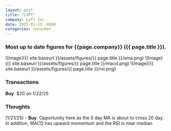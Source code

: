 ```yaml
---
layout: post
title: "LYFT"
company: Lyft Inc.
date: 2025-01-23 -0500
categories: consumer
---
```


### Most up to date figures for {{page.company}} ({{ page.title }}).

![Image]({{ site.baseurl }}/assets/figures/{{ page.title }}/sma.png)
![Image]({{ site.baseurl }}/assets/figures/{{ page.title }}/macd.png)
![Image]({{ site.baseurl }}/assets/figures/{{ page.title }}/rsi.png)

### Transactions

**Buy**: $20 on 1/22/25

### Thoughts
(1/21/25) - **Buy**. Opportunity here as the 5 day MA is about to cross 20 day. In addition, MACD has upward momentum and the RSI is near median.